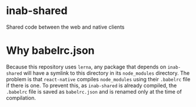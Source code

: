 # inab-shared

Shared code between the web and native clients

# Why babelrc.json

Because this repository uses `lerna`, any package that depends on `inab-shared` will have a symlink to this directory in its `node_modules` directory.
The problem is that `react-native` compiles `node_modules` using their `.babelrc` file if there is one.
To prevent this, as `inab-shared` is already compiled, the `.babelrc` file is saved as `babelrc.json` and is renamed only at the time of compilation.
